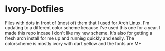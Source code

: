 Ivory-Dotfiles
==============

Files with dots in front of (most of) them that I used for Arch Linux. I'm updating to a different color scheme because I've used this one for a year. I made this repo incase I don't like my new scheme. It's also for getting a fresh arch install for me up and running quickly and easily.
The colorscheme is mostly ivory with dark yellow and the fonts are M+
